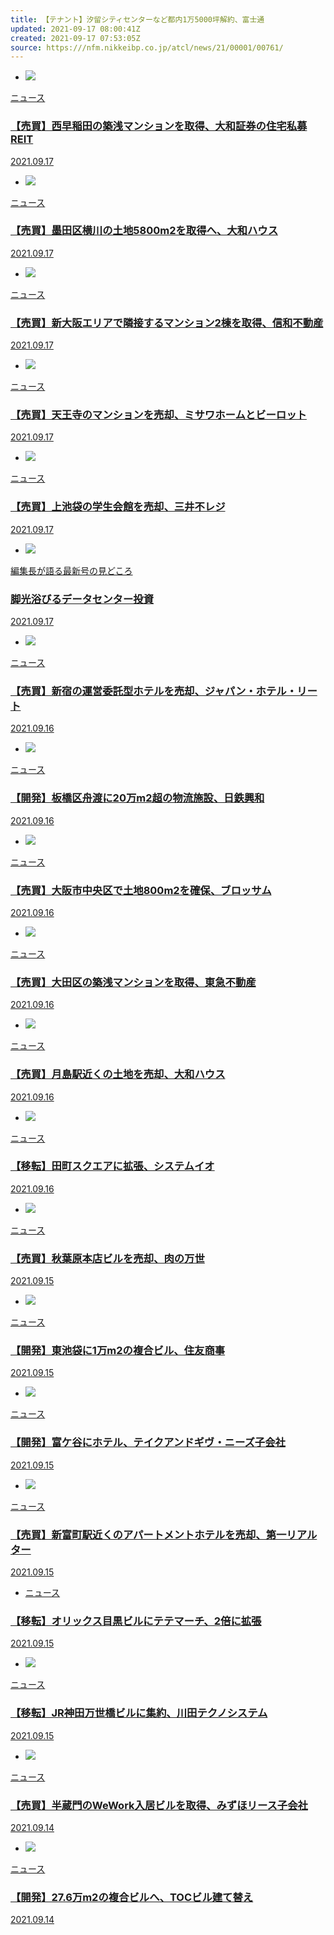 ```yaml
---
title: 【テナント】汐留シティセンターなど都内1万5000坪解約、富士通
updated: 2021-09-17 08:00:41Z
created: 2021-09-17 07:53:05Z
source: https:///nfm.nikkeibp.co.jp/atcl/news/21/00001/00761/
---
```


- [![](../_resources/d04656726c683b9d0f565952f093f9d4.jpg)](https:///atcl/news/21/00001/00781/)

[ニュース](https:///atcl/news/21/00001/00781/)

### [【売買】西早稲田の築浅マンションを取得、大和証券の住宅私募REIT](https:///atcl/news/21/00001/00781/)

[2021.09.17](https:///atcl/news/21/00001/00781/)

- [![](../_resources/b274625b2ab8ee70b5f5c051ee8a7351.jpg)](https:///atcl/news/21/00001/00783/)

[ニュース](https:///atcl/news/21/00001/00783/)

### [【売買】墨田区横川の土地5800m2を取得へ、大和ハウス](https:///atcl/news/21/00001/00783/)

[2021.09.17](https:///atcl/news/21/00001/00783/)

- [![](../_resources/d0ed9bbfc975e7f33d22dffea01ad5c9.jpg)](https:///atcl/news/21/00001/00789/)

[ニュース](https:///atcl/news/21/00001/00789/)

### [【売買】新大阪エリアで隣接するマンション2棟を取得、信和不動産](https:///atcl/news/21/00001/00789/)

[2021.09.17](https:///atcl/news/21/00001/00789/)

- [![](../_resources/c1c940042862545a1f610e8f583c3876.jpg)](https:///atcl/news/21/00001/00790/)

[ニュース](https:///atcl/news/21/00001/00790/)

### [【売買】天王寺のマンションを売却、ミサワホームとビーロット](https:///atcl/news/21/00001/00790/)

[2021.09.17](https:///atcl/news/21/00001/00790/)

- [![](../_resources/8e4cee59e972189e60e5fbe3a6702639.jpg)](https:///atcl/news/21/00001/00788/)

[ニュース](https:///atcl/news/21/00001/00788/)

### [【売買】上池袋の学生会館を売却、三井不レジ](https:///atcl/news/21/00001/00788/)

[2021.09.17](https:///atcl/news/21/00001/00788/)

- [![](../_resources/f0139e3f5fc542957ed94907ad401fd0.jpg)](https:///atcl/column/21/00001/00008/)

[編集長が語る最新号の見どころ](https:///atcl/column/21/00001/00008/)

### [脚光浴びるデータセンター投資](https:///atcl/column/21/00001/00008/)

[2021.09.17](https:///atcl/column/21/00001/00008/)

- [![](../_resources/833787158987c13a013ede4e6e8c485a.jpg)](https:///atcl/news/21/00001/00791/)

[ニュース](https:///atcl/news/21/00001/00791/)

### [【売買】新宿の運営委託型ホテルを売却、ジャパン・ホテル・リート](https:///atcl/news/21/00001/00791/)

[2021.09.16](https:///atcl/news/21/00001/00791/)

- [![](../_resources/5cdf05880b7e5f9304ecf53452d68d9e.jpg)](https:///atcl/news/21/00001/00780/)

[ニュース](https:///atcl/news/21/00001/00780/)

### [【開発】板橋区舟渡に20万m2超の物流施設、日鉄興和](https:///atcl/news/21/00001/00780/)

[2021.09.16](https:///atcl/news/21/00001/00780/)

- [![](../_resources/dc5b23e9f8358b5b1b8e8102410b2d30.jpg)](https:///atcl/news/21/00001/00784/)

[ニュース](https:///atcl/news/21/00001/00784/)

### [【売買】大阪市中央区で土地800m2を確保、ブロッサム](https:///atcl/news/21/00001/00784/)

[2021.09.16](https:///atcl/news/21/00001/00784/)

- [![](../_resources/262faabb68ffcc507ce3b25a993ce7bf.jpg)](https:///atcl/news/21/00001/00779/)

[ニュース](https:///atcl/news/21/00001/00779/)

### [【売買】大田区の築浅マンションを取得、東急不動産](https:///atcl/news/21/00001/00779/)

[2021.09.16](https:///atcl/news/21/00001/00779/)

- [![](../_resources/32aade24431af197da132e27273e0c1d.jpg)](https:///atcl/news/21/00001/00763/)

[ニュース](https:///atcl/news/21/00001/00763/)

### [【売買】月島駅近くの土地を売却、大和ハウス](https:///atcl/news/21/00001/00763/)

[2021.09.16](https:///atcl/news/21/00001/00763/)

- [![](../_resources/099f56b2969638c2c94f839966487f4d.jpg)](https:///atcl/news/21/00001/00715/)

[ニュース](https:///atcl/news/21/00001/00715/)

### [【移転】田町スクエアに拡張、システムイオ](https:///atcl/news/21/00001/00715/)

[2021.09.16](https:///atcl/news/21/00001/00715/)

- [![](../_resources/567fd6707bc9f39ed85142b345bacf2b.jpg)](https:///atcl/news/21/00001/00776/)

[ニュース](https:///atcl/news/21/00001/00776/)

### [【売買】秋葉原本店ビルを売却、肉の万世](https:///atcl/news/21/00001/00776/)

[2021.09.15](https:///atcl/news/21/00001/00776/)

- [![](../_resources/884c35e1117c16b42f42e6ca1871231c.jpg)](https:///atcl/news/21/00001/00775/)

[ニュース](https:///atcl/news/21/00001/00775/)

### [【開発】東池袋に1万m2の複合ビル、住友商事](https:///atcl/news/21/00001/00775/)

[2021.09.15](https:///atcl/news/21/00001/00775/)

- [![](../_resources/1f3b5da12932dff167cc224d4dfb5e03.jpg)](https:///atcl/news/21/00001/00670/)

[ニュース](https:///atcl/news/21/00001/00670/)

### [【開発】富ケ谷にホテル、テイクアンドギヴ・ニーズ子会社](https:///atcl/news/21/00001/00670/)

[2021.09.15](https:///atcl/news/21/00001/00670/)

- [![](../_resources/b93cf1dd4cab43090d961a537f0f4529.jpg)](https:///atcl/news/21/00001/00749/)

[ニュース](https:///atcl/news/21/00001/00749/)

### [【売買】新富町駅近くのアパートメントホテルを売却、第一リアルター](https:///atcl/news/21/00001/00749/)

[2021.09.15](https:///atcl/news/21/00001/00749/)

- [ニュース](https:///atcl/news/21/00001/00774/)

### [【移転】オリックス目黒ビルにテテマーチ、2倍に拡張](https:///atcl/news/21/00001/00774/)

[2021.09.15](https:///atcl/news/21/00001/00774/)

- [![](../_resources/67505e1bfb8807b34bfd5e9ccdf815d5.jpg)](https:///atcl/news/21/00001/00770/)

[ニュース](https:///atcl/news/21/00001/00770/)

### [【移転】JR神田万世橋ビルに集約、川田テクノシステム](https:///atcl/news/21/00001/00770/)

[2021.09.15](https:///atcl/news/21/00001/00770/)

- [![](../_resources/88cc70453629b1d8fe4be3f3e46c0aa3.jpg)](https:///atcl/news/21/00001/00766/)

[ニュース](https:///atcl/news/21/00001/00766/)

### [【売買】半蔵門のWeWork入居ビルを取得、みずほリース子会社](https:///atcl/news/21/00001/00766/)

[2021.09.14](https:///atcl/news/21/00001/00766/)

- [![](../_resources/79179bb6506407fd089d8bc764637294.jpg)](https:///atcl/news/21/00001/00709/)

[ニュース](https:///atcl/news/21/00001/00709/)

### [【開発】27.6万m2の複合ビルへ、TOCビル建て替え](https:///atcl/news/21/00001/00709/)

[2021.09.14](https:///atcl/news/21/00001/00709/)